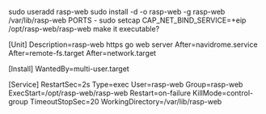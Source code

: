 sudo useradd rasp-web
sudo install -d -o rasp-web -g rasp-web /var/lib/rasp-web
PORTS - sudo setcap CAP_NET_BIND_SERVICE=+eip /opt/rasp-web/rasp-web
make it executable?

[Unit]
Description=rasp-web https go web server
After=navidrome.service
After=remote-fs.target
After=network.target

[Install]
WantedBy=multi-user.target

[Service]
RestartSec=2s
Type=exec
User=rasp-web
Group=rasp-web
ExecStart=/opt/rasp-web/rasp-web
Restart=on-failure
KillMode=control-group
TimeoutStopSec=20
WorkingDirectory=/var/lib/rasp-web

